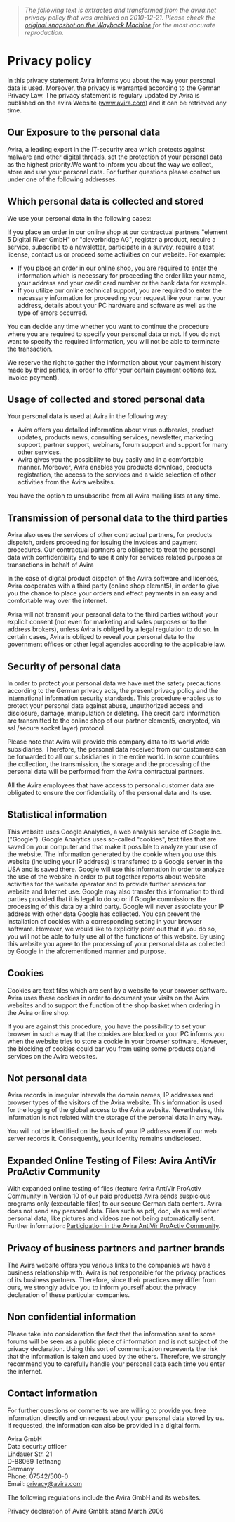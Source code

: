 > *The following text is extracted and transformed from the avira.net privacy policy that was archived on 2010-12-21. Please check the [original snapshot on the Wayback Machine](https://web.archive.org/web/20101221125137id_/http%3A//www.avira.com/en/general-privacy) for the most accurate reproduction.*

# Privacy policy

In this privacy statement Avira informs you about the way your personal data is used. Moreover, the privacy is warranted according to the German Privacy Law. The privacy statement is regulary updated by Avira is published on the avira Website (www.avira.com) and it can be retrieved any time.

  


##  Our Exposure to the personal data

Avira, a leading expert in the IT-security area which protects against malware and other digital threads, set the protection of your personal data as the highest priority.We want to inform you about the way we collect, store and use your personal data. For further questions please contact us under one of the following addresses.

  


##  Which personal data is collected and stored

We use your personal data in the following cases:

If you place an order in our online shop at our contractual partners "element 5 Digital River GmbH" or "cleverbridge AG", register a product, require a service, subscribe to a newsletter, participate in a survey, require a test license, contact us or proceed some activities on our website. For example:

  * If you place an order in our online shop, you are required to enter the information which is necessary for proceeding the order like your name, your address and your credit card number or the bank data for example.
  * If you utilize our online technical support, you are required to enter the necessary information for proceeding your request like your name, your address, details about your PC hardware and software as well as the type of errors occurred.



You can decide any time whether you want to continue the procedure where you are required to specify your personal data or not. If you do not want to specify the required information, you will not be able to terminate the transaction.

We reserve the right to gather the information about your payment history made by third parties, in order to offer your certain payment options (ex. invoice payment).

  


##  Usage of collected and stored personal data

Your personal data is used at Avira in the following way:

  * Avira offers you detailed information about virus outbreaks, product updates, products news, consulting services, newsletter, marketing support, partner support, webinars, forum support and support for many other services.
  * Avira gives you the possibility to buy easily and in a comfortable manner. Moreover, Avira enables you products download, products registration, the access to the services and a wide selection of other activities from the Avira websites.



You have the option to unsubscribe from all Avira mailing lists at any time.

  


##  Transmission of personal data to the third parties

Avira also uses the services of other contractual partners, for products dispatch, orders proceeding for issuing the invoices and payment procedures. Our contractual partners are obligated to treat the personal data with confidentiality and to use it only for services related purposes or transactions in behalf of Avira

In the case of digital product dispatch of the Avira software and licences, Avira cooperates with a third party (online shop elemnt5), in order to give you the chance to place your orders and effect payments in an easy and comfortable way over the internet.

Avira will not transmit your personal data to the third parties without your explicit consent (not even for marketing and sales purposes or to the address brokers), unless Avira is obliged by a legal regulation to do so. In certain cases, Avira is obliged to reveal your personal data to the government offices or other legal agencies according to the applicable law.

  


##  Security of personal data

In order to protect your personal data we have met the safety precautions according to the German privacy acts, the present privacy policy and the international information security standards. This procedure enables us to protect your personal data against abuse, unauthorized access and disclosure, damage, manipulation or deleting. The credit card information are transmitted to the online shop of our partner element5, encrypted, via ssl /secure socket layer) protocol.

Please note that Avira will provide this company data to its world wide subsidiaries. Therefore, the personal data received from our customers can be forwarded to all our subsidiaries in the entire world. In some countries the collection, the transmission, the storage and the processing of the personal data will be performed from the Avira contractual partners.

All the Avira employees that have access to personal customer data are obligated to ensure the confidentiality of the personal data and its use.

  


##  Statistical information

This website uses Google Analytics, a web analysis service of Google Inc. ("Google"). Google Analytics uses so-called "cookies", text files that are saved on your computer and that make it possible to analyze your use of the website. The information generated by the cookie when you use this website (including your IP address) is transferred to a Google server in the USA and is saved there. Google will use this information in order to analyze the use of the website in order to put together reports about website activities for the website operator and to provide further services for website and Internet use. Google may also transfer this information to third parties provided that it is legal to do so or if Google commissions the processing of this data by a third party. Google will never associate your IP address with other data Google has collected. You can prevent the installation of cookies with a corresponding setting in your browser software. However, we would like to explicitly point out that if you do so, you will not be able to fully use all of the functions of this website. By using this website you agree to the processing of your personal data as collected by Google in the aforementioned manner and purpose.

  


##  Cookies

Cookies are text files which are sent by a website to your browser software. Avira uses these cookies in order to document your visits on the Avira websites and to support the function of the shop basket when ordering in the Avira online shop.

If you are against this procedure, you have the possibility to set your browser in such a way that the cookies are blocked or your PC informs you when the website tries to store a cookie in your browser software. However, the blocking of cookies could bar you from using some products or/and services on the Avira websites.

  


##  Not personal data

Avira records in irregular intervals the domain names, IP addresses and browser types of the visitors of the Avira website. This information is used for the logging of the global access to the Avira website. Nevertheless, this information is not related with the storage of the personal data in any way.

You will not be identified on the basis of your IP address even if our web server records it. Consequently, your identity remains undisclosed.

  


##  Expanded Online Testing of Files: Avira AntiVir ProActiv Community

With expanded online testing of files (feature Avira AntiVir ProActiv Community in Version 10 of our paid products) Avira sends suspicious programs only (executable files) to our secure German data centers. Avira does not send any personal data. Files such as pdf, doc, xls as well other personal data, like pictures and videos are not being automatically sent. Further information: [Participation in the Avira AntiVir ProActiv Community](https://web.archive.org/en/proactiv).

  


##  Privacy of business partners and partner brands

The Avira website offers you various links to the companies we have a business relationship with. Avira is not responsible for the privacy practices of its business partners. Therefore, since their practices may differ from ours, we strongly advice you to inform yourself about the privacy declaration of these particular companies.

  


##  Non confidential information

Please take into consideration the fact that the information sent to some forums will be seen as a public piece of information and is not subject of the privacy declaration. Using this sort of communication represents the risk that the information is taken and used by the others. Therefore, we strongly recommend you to carefully handle your personal data each time you enter the internet.

  


##  Contact information

For further questions or comments we are willing to provide you free information, directly and on request about your personal data stored by us. If requested, the information can also be provided in a digital form.

Avira GmbH  
Data security officer  
Lindauer Str. 21  
D-88069 Tettnang  
Germany  
Phone: 07542/500-0  
Email: [privacy@avira.com](mailto:privacy@avira.com)

The following regulations include the Avira GmbH and its websites.

Privacy declaration of Avira GmbH: stand March 2006
